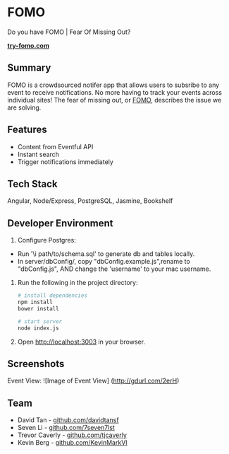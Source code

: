 # FOMO

Do you have FOMO | Fear Of Missing Out?

__[try-fomo.com](http://www.try-fomo.com)__

## Summary

FOMO is a crowdsourced notifer app that allows users to subsribe to any event to receive notifications. No more having to track your events across individual sites! The fear of missing out, or [FOMO](http://en.wikipedia.org/wiki/Fear_of_missing_out), describes the issue we are solving.

## Features

- Content from Eventful API
- Instant search
- Trigger notifications immediately

## Tech Stack

Angular, Node/Express, PostgreSQL, Jasmine, Bookshelf

## Developer Environment

1. Configure Postgres:
 - Run '\i path/to/schema.sql' to generate db and tables locally.
 - In server/dbConfig/, copy "dbConfig.example.js",rename to "dbConfig.js", AND change the 'username' to your mac username.

1. Run the following in the project directory:

    ```sh
    # install dependencies
    npm install
    bower install

    # start server
    node index.js
    ```

1. Open <http://localhost:3003> in your browser.

## Screenshots

Event View:
![Image of Event View]
(http://gdurl.com/2erH)

## Team

- David Tan - [github.com/davidtansf](https://github.com/davidtansf)
- Seven Li - [github.com/7seven7lst](https://github.com/7seven7lst)
- Trevor Caverly - [github.com/tjcaverly](https://github.com/tjcaverly)
- Kevin Berg - [github.com/KevinMarkVI](https://github.com/KevinMarkVI)
